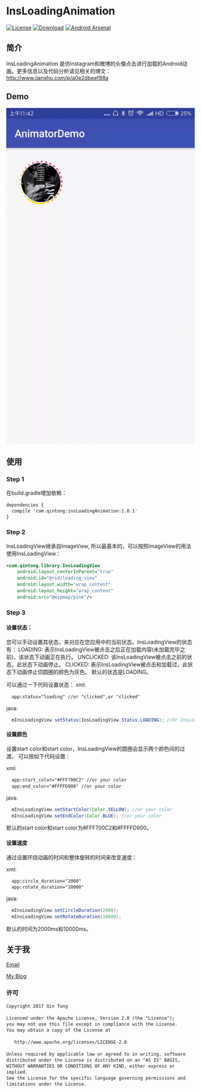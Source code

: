 # InsLoadingAnimation
[![License](https://img.shields.io/badge/license-Apache%202-green.svg)](https://www.apache.org/licenses/LICENSE-2.0)
[![Download](https://api.bintray.com/packages/qintong000/maven/insLoadingAnimation/images/download.svg)](https://bintray.com/qintong000/maven/insLoadingAnimation/_latestVersion)
[![Android Arsenal](https://img.shields.io/badge/Android%20Arsenal-InsLoadingAnimation-red.svg?style=flat)](https://android-arsenal.com/details/1/5789)

## 简介
InsLoadingAnimation 是仿instagram和微博的头像点击进行加载的Android动画。更多信息以及代码分析请见相关的博文：http://www.jianshu.com/p/a0e2dbeef88a

## Demo
![avi](screenshots/demo.gif)

## 使用

### Step 1

在build.gradle增加依赖：

```
dependencies {
  compile 'com.qintong:insLoadingAnimation:1.0.1'
}
```

### Step 2

InsLoadingView继承自ImageView, 所以最基本的，可以按照ImageView的用法使用InsLoadingView：

```xml
<com.qintong.library.InsLoadingView
    android:layout_centerInParent="true"
    android:id="@+id/loading_view"
    android:layout_width="wrap_content"
    android:layout_height="wrap_content"
    android:src="@mipmap/pink"/>
```

### Step 3

#### 设置状态：
您可以手动设置其状态，来对应在您应用中的当前状态。InsLoadingView的状态有：
LOADING: 表示InsLoadingView被点击之后正在加载内容(未加载完毕之前)，该状态下动画正在执行。
UNCLICKED: 该InsLoadingView被点击之前的状态，此状态下动画停止。
CLICKED: 表示InsLoadingView被点击和加载过，此状态下动画停止切圆圈的颜色为灰色。
默认的状态是LOADING。

可以通过一下代码设置状态：
xml:
```xml
  app:status="loading" //or "clicked",or "clicked"
```

java:
```java
  mInsLoadingView.setStatus(InsLoadingView.Status.LOADING); //Or InsLoadingView.Status.CLICKED, InsLoadingView.Status.UNCLICKED
```

#### 设置颜色
设置start color和start color，InsLoadingView的圆圈会显示两个颜色间的过渡。
可以按如下代码设置：

xml:
```xml
  app:start_color="#FFF700C2" //or your color
  app:end_color="#FFFFD900" //or your color
```

java:
```java
  mInsLoadingView.setStartColor(Color.YELLOW); //or your color
  mInsLoadingView.setEndColor(Color.BLUE); //or your color
```
默认的start color和start color为#FFF700C2和#FFFFD900。

#### 设置速度
通过设置环绕动画的时间和整体旋转的时间来改变速度：

xml:
```xml
  app:circle_duration="2000"
  app:rotate_duration="10000"
```

java:
```java
  mInsLoadingView.setCircleDuration(2000);
  mInsLoadingView.setRotateDuration(10000);
```
默认的时间为2000ms和10000ms。

## 关于我

[Email](mailto:qintong5900@163.com)

[My Blog](http://www.jianshu.com/u/d2b8b611095d)

### 许可
```
Copyright 2017 Qin Tong

Licensed under the Apache License, Version 2.0 (the "License");
you may not use this file except in compliance with the License.
You may obtain a copy of the License at

   http://www.apache.org/licenses/LICENSE-2.0

Unless required by applicable law or agreed to in writing, software
distributed under the License is distributed on an "AS IS" BASIS,
WITHOUT WARRANTIES OR CONDITIONS OF ANY KIND, either express or implied.
See the License for the specific language governing permissions and
limitations under the License.
```
